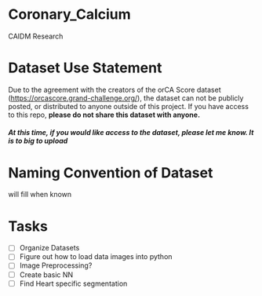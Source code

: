 # Coronary_Calcium
CAIDM Research

# Dataset Use Statement

Due to the agreement with the creators of the orCA Score dataset (https://orcascore.grand-challenge.org/), the dataset can not be publicly posted, or distributed to anyone outside of this project.
If you have access to this repo, **please do not share this dataset with anyone.**

##### At this time, if you would like access to the dataset, please let me know. It is to big to upload

# Naming Convention of Dataset
will fill when known

# Tasks
- [ ] Organize Datasets
- [ ] Figure out how to load data images into python
- [ ] Image Preprocessing?
- [ ] Create basic NN
- [ ] Find Heart specific segmentation
